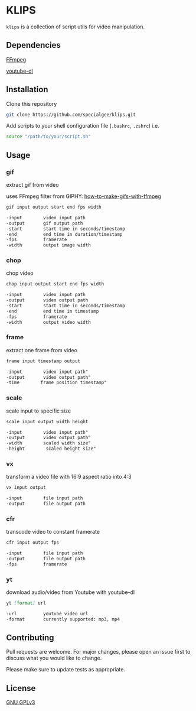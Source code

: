 # KLIPS

`klips` is a collection of script utils for video manipulation.

## Dependencies

[FFmpeg]( https://www.ffmpeg.org/)

[youtube-dl]( https://ytdl-org.github.io/youtube-dl/index.html)

## Installation

Clone this repository

```bash
git clone https://github.com/specialgee/klips.git
```

Add scripts to your shell configuration file (`.bashrc`, `.zshrc`) i.e.

```bash
source "/path/to/your/script.sh"
```

## Usage

### gif

extract gif from video

uses FFmpeg filter from GIPHY:
[how-to-make-gifs-with-ffmpeg](https://engineering.giphy.com/how-to-make-gifs-with-ffmpeg/)

```markdown
gif input output start end fps width

-input        video input path
-output       gif output path
-start        start time in seconds/timestamp
-end          end time in duration/timestamp
-fps          framerate
-width        output image width
```

### chop

chop video

```markdown
chop input output start end fps width

-input        video input path
-output       video output path
-start        start time in seconds/timestamp
-end          end time in timestamp
-fps          framerate
-width        output video width
```

### frame

extract one frame from video

```markdown
frame input timestamp output

-input        video input path"
-output       video output path"
-time        frame position timestamp"
```

### scale

scale input to specific size

```markdown
scale input output width height

-input        video input path"
-output       video output path"
-width        scaled width size"
-height        scaled height size"
```

### vx

transform a video file with 16:9 aspect ratio into 4:3

```markdown
vx input output

-input        file input path
-output       file output path
```

### cfr

transcode video to constant framerate

```markdown
cfr input output fps

-input        file input path
-output       file output path
-fps          framerate
```

### yt

download audio/video from Youtube with youtube-dl

```markdown
yt [format] url

-url          youtube video url
-format       currently supported: mp3, mp4
```

## Contributing
Pull requests are welcome. For major changes, please open an issue first to discuss what you would like to change.

Please make sure to update tests as appropriate.

## License
[GNU GPLv3]( https://www.gnu.org/licenses/gpl-3.0.en.html )